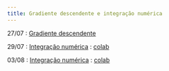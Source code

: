```yaml
---
title: Gradiente descendente e integração numérica
---
```


27/07
: [Gradiente descendente](https://youtu.be/eMA504ekQLI)

29/07
: [Integração numérica](https://youtu.be/D3oslO0nJvU)
  : [colab](https://colab.research.google.com/drive/1KhSQpyhKggrD_vm_syrSwq4xW9JSPGT4?usp=sharing)

03/08
: [Integração numérica](https://youtu.be/PuoXz6Tlm3o)
  : [colab](https://colab.research.google.com/drive/1qP3VhjMMyl9kzov8rbtuWVje3ZELC-Za?usp=sharing)

